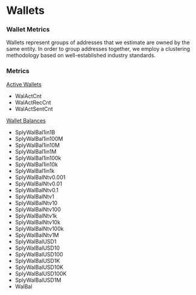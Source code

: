 # Wallets

### Wallet Metrics&#x20;

Wallets represent groups of addresses that we estimate are owned by the same entity. In order to group addresses together, we employ a clustering methodology based on well-established industry standards.

### Metrics

[Active Wallets](active-wallets.md)

* WalActCnt
* WalActRecCnt
* WalActSentCnt

[Wallet Balances](wallet-balances.md)

* SplyWalBal1in1B
* SplyWalBal1in100M
* SplyWalBal1in10M
* SplyWalBal1in1M
* SplyWalBal1in100k
* SplyWalBal1in10k
* SplyWalBal1in1k
* SplyWalBalNtv0.001
* SplyWalBalNtv0.01
* SplyWalBalNtv0.1
* SplyWalBalNtv1
* SplyWalBalNtv10
* SplyWalBalNtv100
* SplyWalBalNtv1k
* SplyWalBalNtv10k
* SplyWalBalNtv100k
* SplyWalBalNtv1M
* SplyWalBalUSD1
* SplyWalBalUSD10
* SplyWalBalUSD100
* SplyWalBalUSD1K
* SplyWalBalUSD10K
* SplyWalBalUSD100K
* SplyWalBalUSD1M
* WalBal

